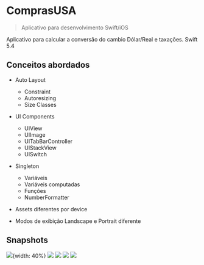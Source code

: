 # ComprasUSA
> Aplicativo para desenvolvimento Swift/iOS

Aplicativo para calcular a conversão do cambio Dólar/Real e taxações.
Swift 5.4

## Conceitos abordados

* Auto Layout
    * Constraint
    * Autoresizing 
    * Size Classes

* UI Components
    * UIView
    * UIImage
    * UITabBarController
    * UIStackView
    * UISwitch

* Singleton
    * Variáveis
    * Variáveis computadas
    * Funções
    * NumberFormatter

* Assets diferentes por device

* Modos de exibição Landscape e Portrait diferente

## Snapshots

![](1.png){width: 40%}
![](2.png)
![](3.png)
![](4.png)
![](5.png)